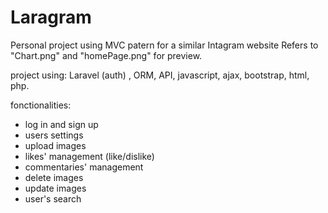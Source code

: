 # Laragram
Personal project using MVC patern for a similar Intagram website 
Refers to "Chart.png" and "homePage.png" for preview.

project using:
Laravel (auth) , ORM, API, javascript, ajax, bootstrap, html, php.

fonctionalities:
- log in and sign up
- users settings
- upload images
- likes' management (like/dislike)
- commentaries' management
- delete images
- update images
- user's search
